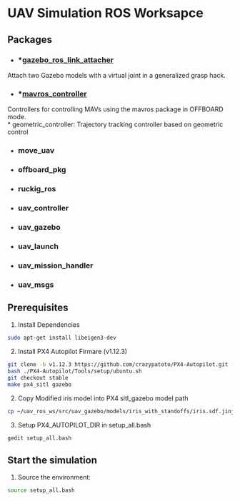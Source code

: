 # UAV Simulation ROS Worksapce

## Packages
- ### *[gazebo_ros_link_attacher](https://github.com/pal-robotics/gazebo_ros_link_attacher)  
Attach two Gazebo models with a virtual joint in a generalized grasp hack. 
- ### *[mavros_controller](https://github.com/Jaeyoung-Lim/mavros_controllers)
Controllers for controlling MAVs using the mavros package in OFFBOARD mode.  
    * geometric_controller: Trajectory tracking controller based on geometric control
- ### move_uav
- ### offboard_pkg
- ### ruckig_ros
- ### uav_controller
- ### uav_gazebo
- ### uav_launch
- ### uav_mission_handler
- ### uav_msgs


## Prerequisites
1. Install Dependencies
```bash
sudo apt-get install libeigen3-dev
```

2. Install PX4 Autopilot Firmare (v1.12.3)
```bash
git clone -b v1.12.3 https://github.com/crazypatoto/PX4-Autopilot.git --recursive
bash ./PX4-Autopilot/Tools/setup/ubuntu.sh
git checkout stable
make px4_sitl gazebo
```
2. Copy Modified iris model into PX4 sitl_gazebo model path
```bash
cp ~/uav_ros_ws/src/uav_gazebo/models/iris_with_standoffs/iris.sdf.jinja  ~/PX4-Autopilot/Tools/sitl_gazebo/models/iris/iris.sdf.jinja
```

3. Setup PX4_AUTOPILOT_DIR in setup_all.bash
```bash
gedit setup_all.bash
```

## Start the simulation

1. Source the environment:
```bash
source setup_all.bash
```
